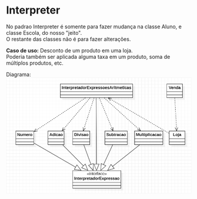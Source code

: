 # Interpreter

No padrao Interpreter é somente para fazer mudança na classe Aluno, e classe Escola, do nosso "jeito".  
O restante das classes não é para fazer alterações.

**Caso de uso:** Desconto de um produto em uma loja.  
Poderia também ser aplicada alguma taxa em um produto, soma de múltiplos produtos, etc.

Diagrama:  
![diagrama de classes](diagrama.png)